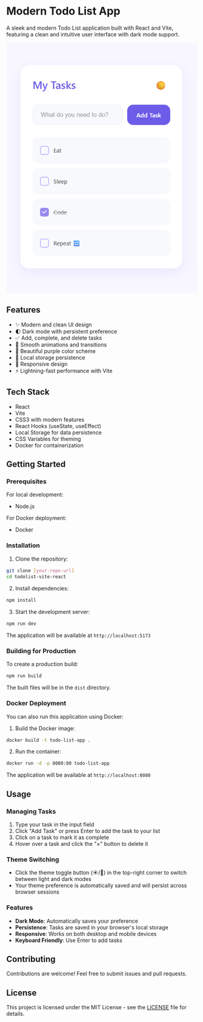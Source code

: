 # Modern Todo List App

A sleek and modern Todo List application built with React and Vite, featuring a clean and intuitive user interface with dark mode support.

![Todo List App Preview](screenshot.png)

## Features

- ✨ Modern and clean UI design
- 🌓 Dark mode with persistent preference
- ✅ Add, complete, and delete tasks
- 💫 Smooth animations and transitions
- 🎨 Beautiful purple color scheme
- 🔄 Local storage persistence
- 📱 Responsive design
- ⚡ Lightning-fast performance with Vite

## Tech Stack

- React
- Vite
- CSS3 with modern features
- React Hooks (useState, useEffect)
- Local Storage for data persistence
- CSS Variables for theming
- Docker for containerization

## Getting Started

### Prerequisites

For local development:
- Node.js

For Docker deployment:
- Docker

### Installation

1. Clone the repository:
```bash
git clone [your-repo-url]
cd todolist-vite-react
```

2. Install dependencies:
```bash
npm install
```

3. Start the development server:
```bash
npm run dev
```

The application will be available at `http://localhost:5173`

### Building for Production

To create a production build:

```bash
npm run build
```

The built files will be in the `dist` directory.

### Docker Deployment

You can also run this application using Docker:

1. Build the Docker image:
```bash
docker build -t todo-list-app .
```

2. Run the container:
```bash
docker run -d -p 8080:80 todo-list-app
```

The application will be available at `http://localhost:8080`

## Usage

### Managing Tasks
1. Type your task in the input field
2. Click "Add Task" or press Enter to add the task to your list
3. Click on a task to mark it as complete
4. Hover over a task and click the "×" button to delete it

### Theme Switching
- Click the theme toggle button (☀️/🌙) in the top-right corner to switch between light and dark modes
- Your theme preference is automatically saved and will persist across browser sessions

### Features
- **Dark Mode**: Automatically saves your preference
- **Persistence**: Tasks are saved in your browser's local storage
- **Responsive**: Works on both desktop and mobile devices
- **Keyboard Friendly**: Use Enter to add tasks

## Contributing

Contributions are welcome! Feel free to submit issues and pull requests.

## License

This project is licensed under the MIT License - see the [LICENSE](LICENSE) file for details.
